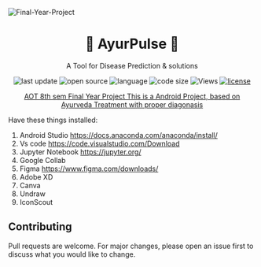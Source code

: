 ![Final-Year-Project](https://socialify.git.ci/raktimbar100/FinalSemester/png?description=1&font=Source%20Code%20Pro&forks=1&issues=1&pattern=Charlie%20Brown&pulls=0&theme=Dark)


<div align="center">
  <h1>🌴 AyurPulse 🌴</h1>
  <p>A Tool for Disease Prediction & solutions </p>
 <!-- Badges -->
  <p>
    <img src="https://img.shields.io/github/last-commit/deba951/FinalSemester" alt="last update" />
    <img src="https://badges.frapsoft.com/os/v2/open-source.svg?v=103" alt="open source" />
    <img src="https://img.shields.io/github/languages/top/deba951/FinalSemester?color=red" alt="language" />
    <img src="https://img.shields.io/github/languages/code-size/deba951/FinalSemester?color=informational" alt="code size" />
    <img src="https://komarev.com/ghpvc/?username=Deba951&color=blue&tyle=plastic" alt="Views" />
    <a href="https://github.com/deba951/FinalSemester/blob/main/LICENSE">
      <img src="https://img.shields.io/github/license/deba951/FinalSemester.svg?color=yellow" alt="license" />
      

    
<p>  AOT 8th sem Final Year Project
        This is a Android Project, based on Ayurveda Treatment with proper diagonasis</p>
 </a> </p></div
















## Have these things installed:
1) Android Studio   https://docs.anaconda.com/anaconda/install/
2) Vs code https://code.visualstudio.com/Download
3) Jupyter Notebook  https://jupyter.org/
4) Google Collab
5) Figma  https://www.figma.com/downloads/
6) Adobe XD
7) Canva
8) Undraw
9) IconScout











## Contributing
Pull requests are welcome. For major changes, please open an issue first to discuss what you would like to change.

